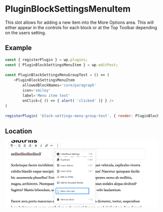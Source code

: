 # PluginBlockSettingsMenuItem

This slot allows for adding a new item into the More Options area. 
This will either appear in the controls for each block or at the Top Toolbar depending on the users setting.


## Example

```js
const { registerPlugin } = wp.plugins;
const { PluginBlockSettingsMenuItem } = wp.editPost;

const PluginBlockSettingsMenuGroupTest = () => (
	<PluginBlockSettingsMenuItem
		allowedBlockNames='core/paragraph'
		icon='smiley'
		label='Menu item text'
		onClick={ () => { alert( 'clicked' )} } />
)

registerPlugin( 'block-settings-menu-group-test', { render: PluginBlockSettingsMenuGroupTest } );
```

## Location

![Alt text](/docs/designers-developers/assets/plugin-block-settings-menu-item-screenshot.png?raw=true "PluginBlockSettingsMenuItem Location")


